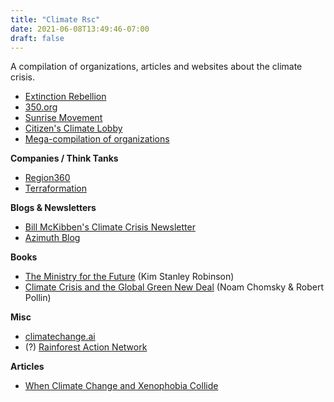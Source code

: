 ```yaml
---
title: "Climate Rsc"
date: 2021-06-08T13:49:46-07:00
draft: false
---
```


<!-- layout: post
title: Climate Resources
permalink: /climate-resources/ -->

A compilation of organizations, articles and websites about the climate crisis. 

- [Extinction Rebellion](https://rebellion.global/)
- [350.org](https://350.org/)
- [Sunrise Movement](https://www.sunrisemovement.org/)
- [Citizen's Climate Lobby](https://citizensclimatelobby.org/)
- [Mega-compilation of organizations](http://www.ourcommonearth.org/more-organizations.html?mc_cid=d79d68e523&mc_eid=368e51e9e7)

**Companies / Think Tanks**
- [Region360](https://region360.org/)
- [Terraformation](https://www.terraformation.com/)

<!-- **Art & Music**
- Raye Zaragoza (https://www.rayezaragoza.com/) -->

**Blogs & Newsletters**
- [Bill McKibben's Climate Crisis Newsletter](https://www.newyorker.com/news/annals-of-a-warming-planet/welcome-to-the-climate-crisis-newsletter)
- [Azimuth Blog](https://www.azimuthproject.org/)


**Books**
- [The Ministry for the Future](https://www.barnesandnoble.com/w/the-ministry-for-the-future-kim-stanley-robinson/1136401711?ean=9780316591690) (Kim Stanley Robinson)
- [Climate Crisis and the Global Green New Deal](https://www.penguinrandomhouse.com/books/646903/climate-crisis-and-the-global-green-new-deal-by-noam-chomsky-and-robert-pollin-in-conversation-with-cj-polychroniou/) (Noam Chomsky & Robert Pollin)

**Misc**
- [climatechange.ai](https://www.climatechange.ai/)
- (?) [Rainforest Action Network](https://www.ran.org/campaign/support-communities/)

**Articles**
- [When Climate Change and Xenophobia Collide](https://www.newyorker.com/news/dispatch/when-climate-change-and-xenophobia-collide)
